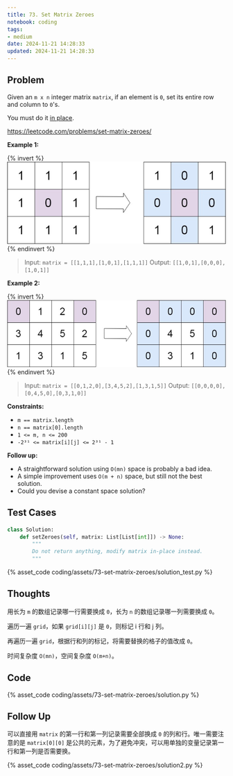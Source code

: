 ```yaml
---
title: 73. Set Matrix Zeroes
notebook: coding
tags:
- medium
date: 2024-11-21 14:28:33
updated: 2024-11-21 14:28:33
---
```

## Problem

Given an `m x n` integer matrix `matrix`, if an element is `0`, set its entire row and column to `0`'s.

You must do it [in place](https://en.wikipedia.org/wiki/In-place_algorithm).

<https://leetcode.com/problems/set-matrix-zeroes/>

**Example 1:**

{% invert %}
![case1](assets/73-set-matrix-zeroes/case1.png)
{% endinvert %}

> Input: `matrix = [[1,1,1],[1,0,1],[1,1,1]]`
> Output: `[[1,0,1],[0,0,0],[1,0,1]]`

**Example 2:**

{% invert %}
![case2](assets/73-set-matrix-zeroes/case2.png)
{% endinvert %}

> Input: `matrix = [[0,1,2,0],[3,4,5,2],[1,3,1,5]]`
> Output: `[[0,0,0,0],[0,4,5,0],[0,3,1,0]]`

**Constraints:**

- `m == matrix.length`
- `n == matrix[0].length`
- `1 <= m, n <= 200`
- `-2³¹ <= matrix[i][j] <= 2³¹ - 1`

**Follow up:**

- A straightforward solution using `O(mn)` space is probably a bad idea.
- A simple improvement uses `O(m + n)` space, but still not the best solution.
- Could you devise a constant space solution?

## Test Cases

``` python
class Solution:
    def setZeroes(self, matrix: List[List[int]]) -> None:
        """
        Do not return anything, modify matrix in-place instead.
        """
```

{% asset_code coding/assets/73-set-matrix-zeroes/solution_test.py %}

## Thoughts

用长为 `m` 的数组记录哪一行需要换成 `0`，长为 `n` 的数组记录哪一列需要换成 `0`。

遍历一遍 `grid`，如果 `grid[i][j]` 是 `0`，则标记 i 行和 j 列。

再遍历一遍 `grid`，根据行和列的标记，将需要替换的格子的值改成 `0`。

时间复杂度 `O(mn)`，空间复杂度 `O(m+n)`。

## Code

{% asset_code coding/assets/73-set-matrix-zeroes/solution.py %}

## Follow Up

可以直接用 `matrix` 的第一行和第一列记录需要全部换成 `0` 的列和行。唯一需要注意的是 `matrix[0][0]` 是公共的元素，为了避免冲突，可以用单独的变量记录第一行和第一列是否需要换。

{% asset_code coding/assets/73-set-matrix-zeroes/solution2.py %}
